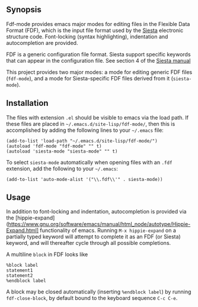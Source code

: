 ## Synopsis

Fdf-mode provides emacs major modes for editing files in the
Flexible Data Format (FDF), which is the input file format used by the
[Siesta](http://departments.icmab.es/leem/siesta/) electronic
structure code.  Font-locking (syntax highlighting),
indentation and autocompletion are provided.

FDF is a generic configuration file format.  Siesta support specific
keywords that can appear in the configuration file.  See section 4 of
the [Siesta manual](http://departments.icmab.es/leem/siesta/Documentation/Manuals/manuals.html)

This project provides two major modes: a mode for editing generic FDF files
(`fdf-mode`), and a mode for Siesta-specific FDF files derived from it
(`siesta-mode`).

## Installation

The files with extension `.el` should be visible to emacs via the load
path.  If these files are placed in `~/.emacs.d/site-lisp/fdf-mode/`,
then this is accomplished by adding the following lines to your
`~/.emacs` file:

```
(add-to-list 'load-path "~/.emacs.d/site-lisp/fdf-mode/")
(autoload 'fdf-mode "fdf-mode" "" t)
(autoload 'siesta-mode "siesta-mode" "" t)
```

To select `siesta-mode` automatically when opening files with an
`.fdf` extension, add the following to your `~/.emacs`:

```
(add-to-list 'auto-mode-alist '("\\.fdf\\'" . siesta-mode))
```

## Usage 

In addition to font-locking and indentation, autocompletion is
provided via the
[hippie-expand](https://www.gnu.org/software/emacs/manual/html_node/autotype/Hippie-Expand.html]
functionality of emacs.  Running `M-x hippie-expand` on a partially
typed keyword will attempt to complete it as an FDF (or Siesta)
keyword, and will thereafter cycle through all possible completions.

A multiline `block` in FDF looks like

```
%block label 
statement1 
statement2
%endblock label 
``` 

A block may be closed automatically (inserting `%endblock label`)
by running `fdf-close-block`, by default bound to the keyboard
sequence `C-c C-e`.
